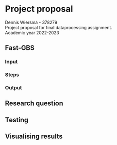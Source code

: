 # Project proposal
Dennis Wiersma - 378279  
Project proposal for final dataprocessing assignment.  
Academic year 2022-2023

## Fast-GBS

### Input

### Steps

### Output

## Research question

## Testing

## Visualising results